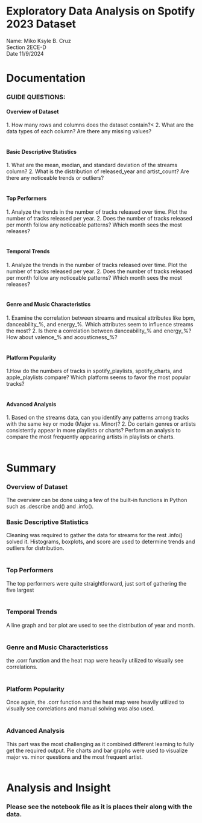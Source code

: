 # Exploratory Data Analysis on Spotify 2023 Dataset
Name: Miko Ksyle B. Cruz <br>
Section 2ECE-D <br>
Date 11/9/2024 <br>
# Documentation
<h3>GUIDE QUESTIONS:</h3>

<h4>Overview of Dataset</h4>
1. How many rows and columns does the dataset contain?<
2. What are the data types of each column? Are there any missing values?<br><br>

<h4>Basic Descriptive Statistics</h4>
1. What are the mean, median, and standard deviation of the streams column?
2. What is the distribution of released_year and artist_count? Are there any noticeable trends or outliers? <br><br>

<h4>Top Performers</h4>
1. Analyze the trends in the number of tracks released over time. Plot the number of tracks released per year. 
2. Does the number of tracks released per month follow any noticeable patterns? Which month sees the most releases? <br><br>

<h4> Temporal Trends</h4>
1. Analyze the trends in the number of tracks released over time. Plot the number of tracks released per year.
2. Does the number of tracks released per month follow any noticeable patterns? Which month sees the most releases?<br><br>

<h4>Genre and Music Characteristics</h4>
1. Examine the correlation between streams and musical attributes like bpm, danceability_%, and energy_%. Which attributes seem to influence streams the most? 
2. Is there a correlation between danceability_% and energy_%? How about valence_% and acousticness_%?<br><br>

<h4>Platform Popularity</h4>
1.How do the numbers of tracks in spotify_playlists, spotify_charts, and apple_playlists compare? Which platform seems to favor the most popular tracks? <br><br>

<h4>Advanced Analysis</h4>
1. Based on the streams data, can you identify any patterns among tracks with the same key or mode (Major vs. Minor)?
2. Do certain genres or artists consistently appear in more playlists or charts? Perform an analysis to compare the most frequently appearing artists in playlists or charts. <br><br>

# Summary
<h3>Overview of Dataset</h3>
The overview can be done using a few of the built-in functions in Python such as .describe and() and .info().<br>

<h3>Basic Descriptive Statistics</h3>
Cleaning was required to gather the data for streams for the rest .info() solved it. Histograms, boxplots, and score are used to determine trends and outliers for distribution.<br><br>

<h3>Top Performers</h3>
The top performers were quite straightforward, just sort of gathering the five largest<br><br>

<h3> Temporal Trends</h3>
A line graph and bar plot are used to see the distribution of year and month. <br><br>

<h3>Genre and Music Characteristicss</h3>
the .corr function and the heat map were heavily utilized to visually see correlations. <br><br>

<h3>Platform Popularity</h3>
Once again, the .corr function and the heat map were heavily utilized to visually see correlations and manual solving was also used.<br><br>

<h3>Advanced Analysis</h3>
This part was the most challenging as it combined different learning to fully get the required output. Pie charts and bar graphs were used to visualize major vs. minor questions and the most frequent artist.<br><br>

# Analysis and Insight
<h3>Please see the notebook file as it is places their along with the data.





